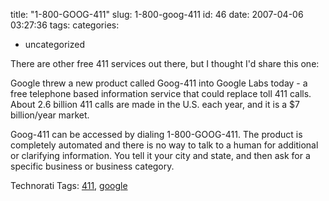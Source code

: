 title: "1-800-GOOG-411"
slug: 1-800-goog-411
id: 46
date: 2007-04-06 03:27:36
tags: 
categories: 
- uncategorized

There are other free 411 services out there, but I thought I'd share this one:

Google threw a new product called Goog-411 into Google Labs today - a free telephone based information service that could replace toll 411 calls. About 2.6 billion 411 calls are made in the U.S. each year, and it is a $7 billion/year market.

Goog-411 can be accessed by dialing 1-800-GOOG-411\. The product is completely automated and there is no way to talk to a human for additional or clarifying information. You tell it your city and state, and then ask for a specific business or business category.

<!-- technorati tags start -->

Technorati Tags: [411](http://www.technorati.com/tag/411), [google](http://www.technorati.com/tag/google)
<!-- technorati tags end -->
